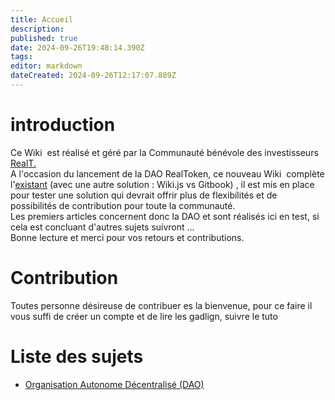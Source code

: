 ```yaml
---
title: Accueil
description: 
published: true
date: 2024-09-26T19:48:14.390Z
tags: 
editor: markdown
dateCreated: 2024-09-26T12:17:07.889Z
---
```


# introduction

Ce Wiki  est réalisé et géré par la Communauté bénévole des investisseurs [RealT.](https://realt.co/)  
A l'occasion du lancement de la DAO RealToken, ce nouveau Wiki  complète l'[existant](https://community-realt.gitbook.io/tuto-community) (avec une autre solution : Wiki.js vs Gitbook) , il est mis en place pour tester une solution qui devrait offrir plus de flexibilités et de possibilités de contribution pour toute la communauté.  
Les premiers articles concernent donc la DAO et sont réalisés ici en test, si cela est concluant d'autres sujets suivront …  
Bonne lecture et merci pour vos retours et contributions.

# Contribution
Toutes personne désireuse de contribuer es la bienvenue, pour ce faire il vous suffi de créer un compte et de lire les gadlign, suivre le tuto 

# Liste des sujets 

-   [Organisation Autonome Décentralisé (DAO)](/fr/DAO)
